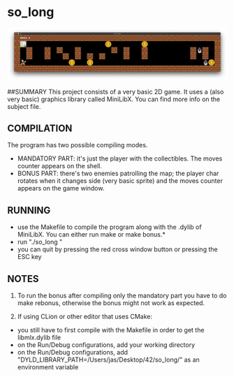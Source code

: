 # so_long

![screenshot](screenshot.png)

##SUMMARY
This project consists of a very basic 2D game. It uses a (also very basic) graphics library called MiniLibX. You can find more info on the subject file.

## COMPILATION
The program has two possible compiling modes.
 - MANDATORY PART: it's just the player with the collectibles. The moves counter appears on the shell.
 - BONUS PART: there's two enemies patrolling the map; the player char rotates when it changes side (very basic sprite) and the moves counter appears on the game window.

## RUNNING
 - use the Makefile to compile the program along with the .dylib of MiniLibX. You can either run make or make bonus.\*
 - run "./so_long <valid map.ber file>"
 - you can quit by pressing the red cross window button or pressing the ESC key

## NOTES
1) To run the bonus after compiling only the mandatory part you have to do make rebonus, otherwise the bonus might not work as expected.
 
2) If using CLion or other editor that uses CMake:
- you still have to first compile with the Makefile in order to get the libmlx.dylib file
- on the Run/Debug configurations, add your working directory 
- on the Run/Debug configurations, add "DYLD_LIBRARY_PATH=/Users/jas/Desktop/42/so_long/" as an environment variable
